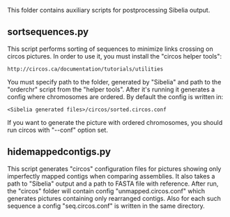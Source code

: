 This folder contains auxiliary scripts for postprocessing Sibelia output.

sortsequences.py
----------------
This script performs sorting of sequences to minimize links crossing on circos
pictures. In order to use it, you must install the "circos helper tools":

	http://circos.ca/documentation/tutorials/utilities

You must specify path to the folder, generated by "Sibelia" and path to the
"orderchr" script from the "helper tools". After it's running it generates
a config where chromosomes are ordered. By default the config is written in:
	
	<Sibelia generated files>/circos/sorted.circos.conf

If you want to generate the picture with ordered chromosomes, you should run
circos with "--conf" option set.

hidemappedcontigs.py
--------------------
This script generates "circos" configuration files for pictures showing only
imperfectly mapped contigs when comparing assemblies. It also takes a path
to "Sibelia" output and a path to FASTA file with reference. After run, the
"circos" folder will contain config "unmapped.circos.conf" which generates
pictures containing only rearranged contigs. Also for each such sequence a
config "seq<N>.circos.conf" is written in the same directory.

